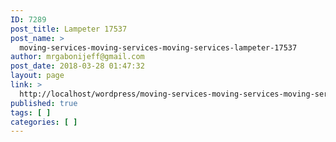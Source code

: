 ```yaml
---
ID: 7289
post_title: Lampeter 17537
post_name: >
  moving-services-moving-services-moving-services-lampeter-17537
author: mrgabonijeff@gmail.com
post_date: 2018-03-28 01:47:32
layout: page
link: >
  http://localhost/wordpress/moving-services-moving-services-moving-services-lampeter-17537/
published: true
tags: [ ]
categories: [ ]
---
```

